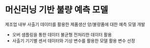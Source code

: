 # 머신러닝 기반 불량 예측 모델 

제조업 내부 사출기 데이터를 활용한 제품생산 양/불량품에 대한 예측 모델 개발 
- 오버 샘플링을 통한 데이터 불균형 전처리한 데이터 활용 
- 사출기 기기별 센서 데이터와 기상 변수를 활용한 모델 활용 변수 선정
